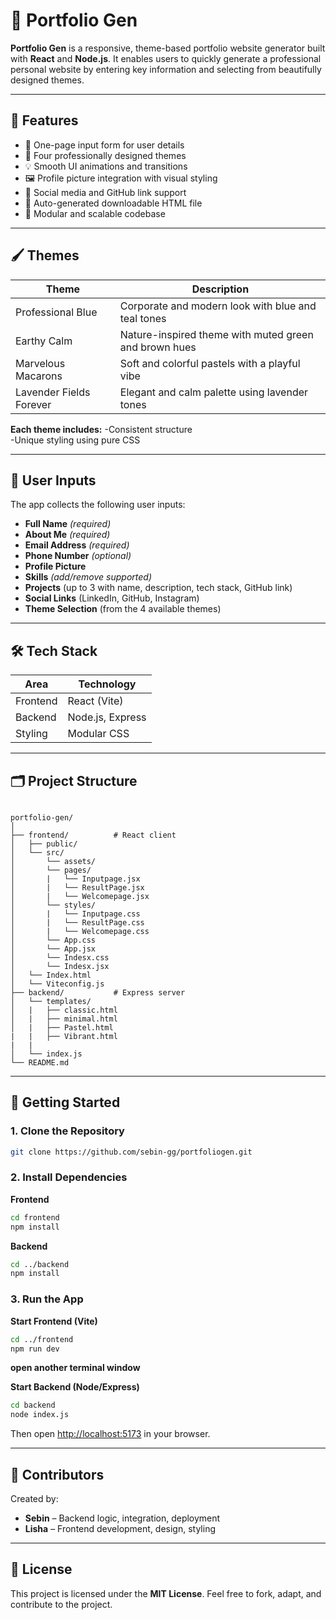 # 🎯 Portfolio Gen

**Portfolio Gen** is a responsive, theme-based portfolio website generator built with **React** and **Node.js**. It enables users to quickly generate a professional personal website by entering key information and selecting from beautifully designed themes.

---

## 🔧 Features

- 📄 One-page input form for user details  
- 🎨 Four professionally designed themes
- 💡 Smooth UI animations and transitions  
- 🖼 Profile picture integration with visual styling  
- 🔗 Social media and GitHub link support
- 📁 Auto-generated downloadable HTML file
- 🧩 Modular and scalable codebase

---

## 🖌 Themes

| **Theme**                   | **Description**                                               |
|----------------------------|---------------------------------------------------------------|
| Professional Blue          | Corporate and modern look with blue and teal tones            |
| Earthy Calm                | Nature-inspired theme with muted green and brown hues         |
| Marvelous Macarons         | Soft and colorful pastels with a playful vibe                 |
| Lavender Fields Forever    | Elegant and calm palette using lavender tones                 |

**Each theme includes:**
-Consistent structure  
-Unique styling using pure CSS  

---

## 📝 User Inputs

The app collects the following user inputs:

- **Full Name** *(required)*  
- **About Me** *(required)*  
- **Email Address** *(required)*  
- **Phone Number** *(optional)*  
- **Profile Picture**  
- **Skills** *(add/remove supported)*  
- **Projects** (up to 3 with name, description, tech stack, GitHub link)  
- **Social Links** (LinkedIn, GitHub, Instagram)  
- **Theme Selection** (from the 4 available themes)  

---

## 🛠 Tech Stack

| Area      | Technology           |
|-----------|----------------------|
| Frontend  | React (Vite)         |
| Backend   | Node.js, Express     |
| Styling   | Modular CSS          |

---

## 🗂 Project Structure

```

portfolio-gen/
│
├── frontend/          # React client
│   ├── public/
│   └── src/
│       └── assets/
│       └── pages/
│       |   └── Inputpage.jsx
│       |   └── ResultPage.jsx 
│       |   └── Welcomepage.jsx
│       └── styles/
│       |   └── Inputpage.css
│       |   └── ResultPage.css 
│       |   └── Welcomepage.css
│       └── App.css
│       └── App.jsx
│       └── Indesx.css
│       └── Indesx.jsx
│   └── Index.html
│   └── Viteconfig.js
├── backend/           # Express server
│   └── templates/
│   |   ├── classic.html
│   |   ├── minimal.html
│   |   ├── Pastel.html
|   |   ├── Vibrant.html
|   |
│   └── index.js
└── README.md

````

---

## 🚀 Getting Started

### 1. Clone the Repository
```bash
git clone https://github.com/sebin-gg/portfoliogen.git
````

### 2. Install Dependencies

**Frontend**

```bash
cd frontend
npm install
```

**Backend**

```bash
cd ../backend
npm install
```

### 3. Run the App

**Start Frontend (Vite)**

```bash
cd ../frontend
npm run dev
```
**open another terminal window**

**Start Backend (Node/Express)**

```bash
cd backend
node index.js
```

Then open [http://localhost:5173](http://localhost:5173) in your browser.

---

## 🤝 Contributors

Created by:

* **Sebin** – Backend logic, integration, deployment
* **Lisha** – Frontend development, design, styling

---

## 📄 License

This project is licensed under the **MIT License**.
Feel free to fork, adapt, and contribute to the project.
